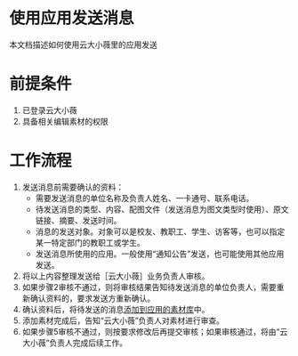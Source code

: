 # 使用应用发送消息

本文档描述如何使用云大小薇里的应用发送

# 前提条件

1. 已登录云大小薇
2. 具备相关编辑素材的权限

# 工作流程

1. 发送消息前需要确认的资料：
	- 需要发送消息的单位名称及负责人姓名、一卡通号、联系电话。
	- 待发送消息的类型、内容、配图文件（发送消息为图文类型时使用）、原文链接、摘要、发送时间。
	- 消息的发送对象。对象可以是校友、教职工、学生、访客等，也可以指定某一特定部门的教职工或学生。
	- 发送消息所使用的应用。一般使用“通知公告”发送，也可能使用其他应用发送。
2. 将以上内容整理发送给［云大小薇］业务负责人审核。
3. 如果步骤2审核不通过，则将审核结果告知待发送消息的单位负责人，需要重新确认资料的，要求发送方重新确认。
4. 确认资料后，将待发送的消息[添加到应用的素材库]()中。
5. 添加素材完成后，告知“云大小薇”负责人对素材进行审查。
6. 如果步骤5审核不通过，则按要求修改后再提交审核；如果审核通过，将由“云大小薇”负责人完成后续工作。